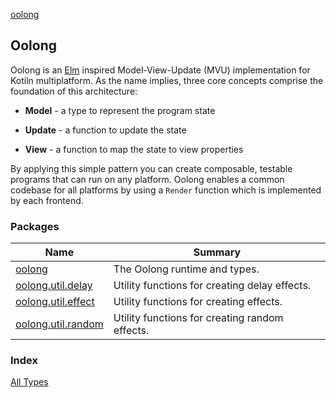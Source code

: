 [oolong](./index.md)

## Oolong

Oolong is an [Elm](https://guide.elm-lang.org/architecture) inspired Model-View-Update (MVU) implementation for Kotiln multiplatform. As the name implies, three core concepts comprise the foundation of this architecture:

* **Model** - a type to represent the program state

* **Update** - a function to update the state

* **View** - a function to map the state to view properties

By applying this simple pattern you can create composable, testable programs that can run on any platform. Oolong enables a common codebase for all platforms by using a `Render` function which is implemented by each frontend.

### Packages

| Name | Summary |
|---|---|
| [oolong](oolong/index.md) | The Oolong runtime and types. |
| [oolong.util.delay](oolong.util.delay/index.md) | Utility functions for creating delay effects. |
| [oolong.util.effect](oolong.util.effect/index.md) | Utility functions for creating effects. |
| [oolong.util.random](oolong.util.random/index.md) | Utility functions for creating random effects. |

### Index

[All Types](alltypes/index.md)